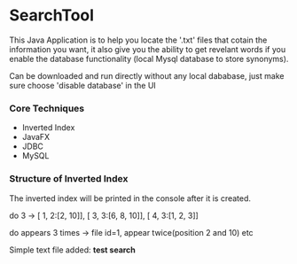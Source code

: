 # SearchTool

<p>
  This Java Application is to help you locate the '.txt' files that cotain the information you want, 
  it also give you the ability to get revelant words if you enable the database functionality 
  (local Mysql database to store synonyms).
</p>

<p>
Can be downloaded and run directly without any local dababase, just make sure choose 'disable database' in the UI
</p>

<h3>Core Techniques</h3>
<ul>
  <li>Inverted Index</li>
  <li>JavaFX</li>
  <li>JDBC</li>
  <li>MySQL</li>
</ul>

<h3>Structure of Inverted Index</h3>
<p>The inverted index will be printed in the console after it is created.</p>
<p>
do	3 -> [ 1, 2:[2, 10]], [ 3, 3:[6, 8, 10]], [ 4, 3:[1, 2, 3]]
</p>

<p>
do appears 3 times -> file id=1, appear twice(position 2 and 10) etc
</p>

<p>Simple text file added: <b>test search</b></p>
